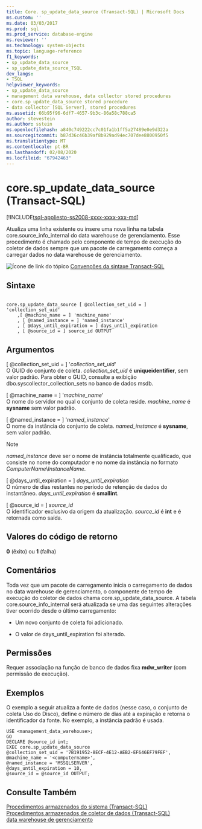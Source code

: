 ```yaml
---
title: Core. sp_update_data_source (Transact-SQL) | Microsoft Docs
ms.custom: ''
ms.date: 03/03/2017
ms.prod: sql
ms.prod_service: database-engine
ms.reviewer: ''
ms.technology: system-objects
ms.topic: language-reference
f1_keywords:
- sp_update_data_source
- sp_update_data_source_TSQL
dev_langs:
- TSQL
helpviewer_keywords:
- sp_update_data_source
- management data warehouse, data collector stored procedures
- core.sp_update_data_source stored procedure
- data collector [SQL Server], stored procedures
ms.assetid: 66b95f96-6df7-4657-9b3c-86a58c788ca5
author: stevestein
ms.author: sstein
ms.openlocfilehash: a840c749222cc7c01fa1b1ff5a27489e0e9d322a
ms.sourcegitcommit: b87d36c46b39af8b929ad94ec707dee8800950f5
ms.translationtype: MT
ms.contentlocale: pt-BR
ms.lasthandoff: 02/08/2020
ms.locfileid: "67942463"
---
```

# <a name="coresp_update_data_source-transact-sql"></a>core.sp_update_data_source (Transact-SQL)
[!INCLUDE[tsql-appliesto-ss2008-xxxx-xxxx-xxx-md](../../includes/tsql-appliesto-ss2008-xxxx-xxxx-xxx-md.md)]

  Atualiza uma linha existente ou insere uma nova linha na tabela core.source_info_internal do data warehouse de gerenciamento. Esse procedimento é chamado pelo componente de tempo de execução do coletor de dados sempre que um pacote de carregamento começa a carregar dados no data warehouse de gerenciamento.  
  
 ![Ícone de link do tópico](../../database-engine/configure-windows/media/topic-link.gif "Ícone de link do tópico") [Convenções da sintaxe Transact-SQL](../../t-sql/language-elements/transact-sql-syntax-conventions-transact-sql.md)  
  
## <a name="syntax"></a>Sintaxe  
  
```  
  
core.sp_update_data_source [ @collection_set_uid = ] 'collection_set_uid'  
    ,[ @machine_name = ] 'machine_name'  
    , [ @named_instance = ] 'named_instance'  
    , [ @days_until_expiration = ] days_until_expiration  
    , [ @source_id = ] source_id OUTPUT  
```  
  
## <a name="arguments"></a>Argumentos  
 [ @collection_set_uid = ] '*collection_set_uid*'  
 O GUID do conjunto de coleta. *collection_set_uid* é **uniqueidentifier**, sem valor padrão. Para obter o GUID, consulte a exibição dbo.syscollector_collection_sets no banco de dados msdb.  
  
 [ @machine_name = ] '*machine_name*'  
 O nome do servidor no qual o conjunto de coleta reside. *machine_name* é **sysname** sem valor padrão.  
  
 [ @named_instance = ] '*named_instance*'  
 O nome da instância do conjunto de coleta. *named_instance* é **sysname**, sem valor padrão.  
  
> [!NOTE]  
>  *named_instance* deve ser o nome de instância totalmente qualificado, que consiste no nome do computador e no nome da instância no formato *ComputerName*\\*InstanceName*.  
  
 [ @days_until_expiration = ] *days_until_expiration*  
 O número de dias restantes no período de retenção de dados do instantâneo. *days_until_expiration* é **smallint**.  
  
 [ @source_id = ] *source_id*  
 O identificador exclusivo da origem da atualização. *source_id* é **int** e é retornada como saída.  
  
## <a name="return-code-values"></a>Valores do código de retorno  
 **0** (êxito) ou **1** (falha)  
  
## <a name="remarks"></a>Comentários  
 Toda vez que um pacote de carregamento inicia o carregamento de dados no data warehouse de gerenciamento, o componente de tempo de execução do coletor de dados chama core.sp_update_data_source. A tabela core.source_info_internal será atualizada se uma das seguintes alterações tiver ocorrido desde o último carregamento:  
  
-   Um novo conjunto de coleta foi adicionado.  
  
-   O valor de days_until_expiration foi alterado.  
  
## <a name="permissions"></a>Permissões  
 Requer associação na função de banco de dados fixa **mdw_writer** (com permissão de execução).  
  
## <a name="examples"></a>Exemplos  
 O exemplo a seguir atualiza a fonte de dados (nesse caso, o conjunto de coleta Uso do Disco), define o número de dias até a expiração e retorna o identificador da fonte. No exemplo, a instância padrão é usada.  
  
```  
USE <management_data_warehouse>;  
GO  
DECLARE @source_id int;  
EXEC core.sp_update_data_source   
@collection_set_uid = '7B191952-8ECF-4E12-AEB2-EF646EF79FEF',   
@machine_name = '<computername>',  
@named_instance = 'MSSQLSERVER',  
@days_until_expiration = 10,  
@source_id = @source_id OUTPUT;  
```  
  
## <a name="see-also"></a>Consulte Também  
 [Procedimentos armazenados do sistema &#40;Transact-SQL&#41;](../../relational-databases/system-stored-procedures/system-stored-procedures-transact-sql.md)   
 [Procedimentos armazenados de coletor de dados &#40;Transact-SQL&#41;](../../relational-databases/system-stored-procedures/data-collector-stored-procedures-transact-sql.md)   
 [data warehouse de gerenciamento](../../relational-databases/data-collection/management-data-warehouse.md)  
  
  
